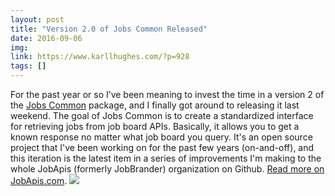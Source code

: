 ```yaml
---
layout: post
title: "Version 2.0 of Jobs Common Released"
date: 2016-09-06
img: 
link: https://www.karllhughes.com/?p=928
tags: []
---
```

For the past year or so I’ve been meaning to invest the time in a version 2 of the [Jobs Common](https://github.com/jobapis/jobs-common) package, and I finally got around to releasing it last weekend. The goal of Jobs Common is to create a standardized interface for retrieving jobs from job board APIs. Basically, it allows you to get a known response no matter what job board you query. It's an open source project that I've been working on for the past few years (on-and-off), and this iteration is the latest item in a series of improvements I'm making to the whole JobApis (formerly JobBrander) organization on Github. [Read more on JobApis.com](http://www.jobapis.com/2016/09/03/jobs-common-v2-release/). ![](https://i.imgur.com/qLSgvU7.png)
